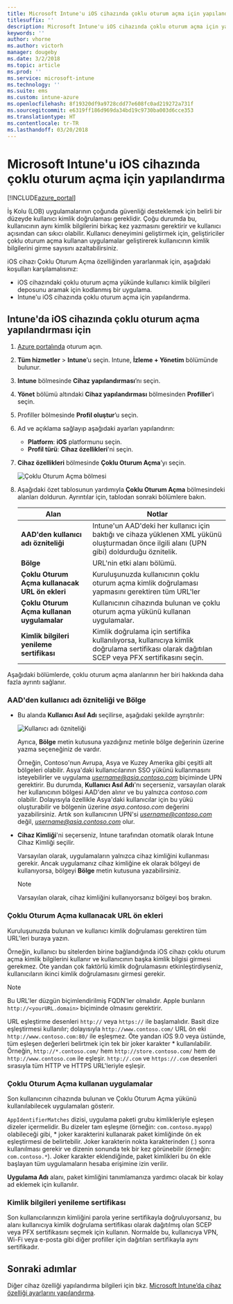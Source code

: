 ```yaml
---
title: Microsoft Intune'u iOS cihazında çoklu oturum açma için yapılandırma
titlesuffix: ''
description: Microsoft Intune'u iOS cihazında çoklu oturum açma için yapılandırmayı öğrenin.
keywords: ''
author: vhorne
ms.author: victorh
manager: dougeby
ms.date: 3/2/2018
ms.topic: article
ms.prod: ''
ms.service: microsoft-intune
ms.technology: ''
ms.suite: ems
ms.custom: intune-azure
ms.openlocfilehash: 8f19320df9a9728cdd77e608fc0ad219272a731f
ms.sourcegitcommit: e6319ff186d969da34bd19c9730ba003d6cce353
ms.translationtype: HT
ms.contentlocale: tr-TR
ms.lasthandoff: 03/20/2018
---
```

# <a name="configure-microsoft-intune-for-ios-device-single-sign-on"></a>Microsoft Intune'u iOS cihazında çoklu oturum açma için yapılandırma

[!INCLUDE[azure_portal](./includes/azure_portal.md)]

İş Kolu (LOB) uygulamalarının çoğunda güvenliği desteklemek için belirli bir düzeyde kullanıcı kimlik doğrulaması gereklidir. Çoğu durumda bu, kullanıcının aynı kimlik bilgilerini birkaç kez yazmasını gerektirir ve kullanıcı açısından can sıkıcı olabilir. Kullanıcı deneyimini geliştirmek için, geliştiriciler çoklu oturum açma kullanan uygulamalar geliştirerek kullanıcının kimlik bilgilerini girme sayısını azaltabilirsiniz.

iOS cihazı Çoklu Oturum Açma özelliğinden yararlanmak için, aşağıdaki koşulları karşılamalısınız:

- iOS cihazındaki çoklu oturum açma yükünde kullanıcı kimlik bilgileri deposunu aramak için kodlanmış bir uygulama.
- Intune'u iOS cihazında çoklu oturum açma için yapılandırma.

## <a name="to-configure-intune-for-ios-device-single-sign-on"></a>Intune'da iOS cihazında çoklu oturum açma yapılandırması için


1. [Azure portalında](https://portal.azure.com) oturum açın.
2. **Tüm hizmetler** > **Intune**’u seçin. Intune, **İzleme + Yönetim** bölümünde bulunur.
3. **Intune** bölmesinde **Cihaz yapılandırması**’nı seçin.
4. **Yönet** bölümü altındaki **Cihaz yapılandırması** bölmesinden **Profiller**’i seçin.
5. Profiller bölmesinde **Profil oluştur**’u seçin.
6. Ad ve açıklama sağlayıp aşağıdaki ayarları yapılandırın:
   - **Platform**: **iOS** platformunu seçin.
   - **Profil türü**: **Cihaz özellikleri**'ni seçin.
7. **Cihaz özellikleri** bölmesinde **Çoklu Oturum Açma**’yı seçin.

   ![Çoklu Oturum Açma bölmesi](./media/sso-blade.png)

8. Aşağıdaki özet tablosunun yardımıyla **Çoklu Oturum Açma** bölmesindeki alanları doldurun. Ayrıntılar için, tablodan sonraki bölümlere bakın.

   |Alan  |Notlar|
   |---------|---------|
   |**AAD'den kullanıcı adı özniteliği**|Intune'un AAD'deki her kullanıcı için baktığı ve cihaza yüklenen XML yükünü oluşturmadan önce ilgili alanı (UPN gibi) doldurduğu öznitelik.|
   |**Bölge**|URL'nin etki alanı bölümü.|
   |**Çoklu Oturum Açma kullanacak URL ön ekleri**|Kuruluşunuzda kullanıcının çoklu oturum açma kimlik doğrulaması yapmasını gerektiren tüm URL'ler|
   |**Çoklu Oturum Açma kullanan uygulamalar**|Kullanıcının cihazında bulunan ve çoklu oturum açma yükünü kullanan uygulamalar.|
   |**Kimlik bilgileri yenileme sertifikası**|Kimlik doğrulama için sertifika kullanılıyorsa, kullanıcıya kimlik doğrulama sertifikası olarak dağıtılan SCEP veya PFX sertifikasını seçin.|

Aşağıdaki bölümlerde, çoklu oturum açma alanlarının her biri hakkında daha fazla ayrıntı sağlanır.

### <a name="username-attribute-from-aad-and-realm"></a>AAD'den kullanıcı adı özniteliği ve Bölge

- Bu alanda **Kullanıcı Asıl Adı** seçilirse, aşağıdaki şekilde ayrıştırılır:

   ![Kullanıcı adı özniteliği](media/User-name-attribute.png)

   Ayrıca, **Bölge** metin kutusuna yazdığınız metinle bölge değerinin üzerine yazma seçeneğiniz de vardır.

   Örneğin, Contoso'nun Avrupa, Asya ve Kuzey Amerika gibi çeşitli alt bölgeleri olabilir. Asya'daki kullanıcılarının SSO yükünü kullanmasını isteyebilirler ve uygulama *username@asia.contoso.com* biçiminde UPN gerektirir. Bu durumda, **Kullanıcı Asıl Adı**'nı seçerseniz, varsayılan olarak her kullanıcının bölgesi AAD'den alınır ve bu yalnızca *contoso.com* olabilir. Dolayısıyla özellikle Asya'daki kullanıcılar için bu yükü oluşturabilir ve bölgenin üzerine *asya.contoso.com* değerini yazabilirsiniz. Artık son kullanıcının UPN'si *username@contoso.com* değil, *username@asia.contoso.com* olur.

- **Cihaz Kimliği**'ni seçerseniz, Intune tarafından otomatik olarak Intune Cihaz Kimliği seçilir.

   Varsayılan olarak, uygulamaların yalnızca cihaz kimliğini kullanması gerekir. Ancak uygulamanız cihaz kimliğine ek olarak bölgeyi de kullanıyorsa, bölgeyi **Bölge** metin kutusuna yazabilirsiniz.

   > [!NOTE]
   > Varsayılan olarak, cihaz kimliğini kullanıyorsanız bölgeyi boş bırakın.

### <a name="url-prefixes-that-will-use-single-sign-on"></a>Çoklu Oturum Açma kullanacak URL ön ekleri

Kuruluşunuzda bulunan ve kullanıcı kimlik doğrulaması gerektiren tüm URL'leri buraya yazın.

Örneğin, kullanıcı bu sitelerden birine bağlandığında iOS cihazı çoklu oturum açma kimlik bilgilerini kullanır ve kullanıcının başka kimlik bilgisi girmesi gerekmez. Öte yandan çok faktörlü kimlik doğrulamasını etkinleştirdiyseniz, kullanıcıların ikinci kimlik doğrulamasını girmesi gerekir.

> [!NOTE]
> Bu URL'ler düzgün biçimlendirilmiş FQDN'ler olmalıdır. Apple bunların `http://<yourURL.domain>` biçiminde olmasını gerektirir.

URL eşleştirme desenleri `http://` veya `https://` ile başlamalıdır. Basit dize eşleştirmesi kullanılır; dolayısıyla `http://www.contoso.com/` URL ön eki `http://www.contoso.com:80/` ile eşleşmez. Öte yandan iOS 9.0 veya üstünde, tüm eşleşen değerleri belirtmek için tek bir joker karakter \* kullanılabilir. Örneğin, `http://*.contoso.com/` hem `http://store.contoso.com/` hem de `http://www.contoso.com` ile eşleşir.
`http://.com` ve `https://.com` desenleri sırasıyla tüm HTTP ve HTTPS URL'leriyle eşleşir.

### <a name="apps-that-will-use-single-sign-on"></a>Çoklu Oturum Açma kullanan uygulamalar

Son kullanıcının cihazında bulunan ve Çoklu Oturum Açma yükünü kullanılabilecek uygulamaları gösterir.

`AppIdentifierMatches` dizisi, uygulama paketi grubu kimlikleriyle eşleşen dizeler içermelidir. Bu dizeler tam eşleşme (örneğin: `com.contoso.myapp`) olabileceği gibi, \* joker karakterini kullanarak paket kimliğinde ön ek eşleştirmesi de belirtebilir. Joker karakterin nokta karakterinden (.) sonra kullanılması gerekir ve dizenin sonunda tek bir kez görünebilir (örneğin: `com.contoso.*`). Joker karakter eklendiğinde, paket kimlikleri bu ön ekle başlayan tüm uygulamaların hesaba erişimine izin verilir.

**Uygulama Adı** alanı, paket kimliğini tanımlamanıza yardımcı olacak bir kolay ad eklemek için kullanılır.

### <a name="credential-renewal-certificate"></a>Kimlik bilgileri yenileme sertifikası

Son kullanıcılarınızın kimliğini parola yerine sertifikayla doğruluyorsanız, bu alanı kullanıcıya kimlik doğrulama sertifikası olarak dağıtılmış olan SCEP veya PFX sertifikasını seçmek için kullanın. Normalde bu, kullanıcıya VPN, Wi-Fi veya e-posta gibi diğer profiller için dağıtılan sertifikayla aynı sertifikadır.

## <a name="next-steps"></a>Sonraki adımlar

Diğer cihaz özelliği yapılandırma bilgileri için bkz. [Microsoft Intune’da cihaz özelliği ayarlarını yapılandırma](device-features-configure.md).
